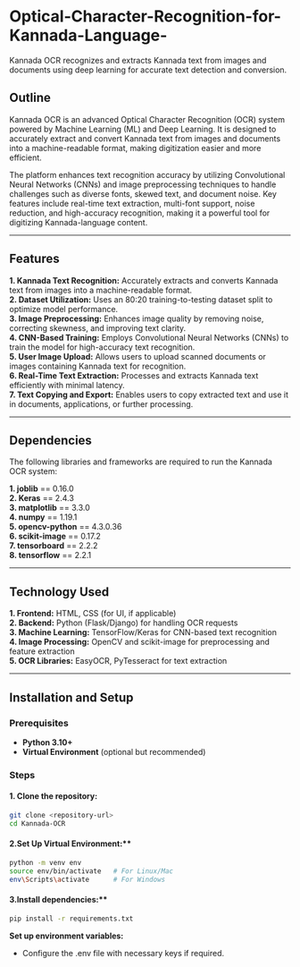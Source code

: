 # Optical-Character-Recognition-for-Kannada-Language-
Kannada OCR recognizes and extracts Kannada text from images and documents using deep learning for accurate text detection and conversion.

## Outline 
Kannada OCR is an advanced Optical Character Recognition (OCR) system powered by Machine Learning (ML) and Deep Learning. It is designed to accurately extract and convert Kannada text from images and documents into a machine-readable format, making digitization easier and more efficient.

The platform enhances text recognition accuracy by utilizing Convolutional Neural Networks (CNNs) and image preprocessing techniques to handle challenges such as diverse fonts, skewed text, and document noise. Key features include real-time text extraction, multi-font support, noise reduction, and high-accuracy recognition, making it a powerful tool for digitizing Kannada-language content.

---

## Features  

 **1. Kannada Text Recognition:** Accurately extracts and converts Kannada text from images into a machine-readable format.  
 **2. Dataset Utilization:** Uses an 80:20 training-to-testing dataset split to optimize model performance.  
 **3. Image Preprocessing:** Enhances image quality by removing noise, correcting skewness, and improving text clarity.  
 **4. CNN-Based Training:** Employs Convolutional Neural Networks (CNNs) to train the model for high-accuracy text recognition.  
 **5. User Image Upload:** Allows users to upload scanned documents or images containing Kannada text for recognition.  
 **6. Real-Time Text Extraction:** Processes and extracts Kannada text efficiently with minimal latency.  
 **7. Text Copying and Export:** Enables users to copy extracted text and use it in documents, applications, or further processing. 

 ---

 ## Dependencies  

The following libraries and frameworks are required to run the Kannada OCR system:  

  **1. joblib** == 0.16.0  
  **2. Keras** == 2.4.3  
  **3. matplotlib** == 3.3.0  
  **4. numpy** == 1.19.1  
  **5. opencv-python** == 4.3.0.36  
  **6. scikit-image** == 0.17.2  
  **7. tensorboard** == 2.2.2  
  **8. tensorflow** == 2.2.1  

  ---
  ## Technology Used  

  **1. Frontend:** HTML, CSS (for UI, if applicable)  
  **2. Backend:** Python (Flask/Django) for handling OCR requests  
  **3. Machine Learning:** TensorFlow/Keras for CNN-based text recognition  
  **4. Image Processing:** OpenCV and scikit-image for preprocessing and feature extraction  
  **5. OCR Libraries:** EasyOCR, PyTesseract for text extraction  

  ---

  ## Installation and Setup  

### Prerequisites  
* **Python 3.10+**  
* **Virtual Environment** (optional but recommended)  

### Steps  

#### 1. Clone the repository:  
```bash
git clone <repository-url>  
cd Kannada-OCR
``` 
#### 2.Set Up Virtual Environment:**  
   ```bash
python -m venv env  
source env/bin/activate   # For Linux/Mac  
env\Scripts\activate      # For Windows
 ```
#### 3.Install dependencies:**  
   ```bash
pip install -r requirements.txt
 ```
**Set up environment variables:**  
- Configure the .env file with necessary keys if required.
